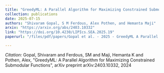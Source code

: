 ```yaml
---
title: "GreedyML: A Parallel Algorithm for Maximizing Constrained Submodular Functions"
collection: publications
date: 2025-07-15
authors: "Shivaram Gopal, S M Ferdous, Alex Pothen, and Hemanta Maji"
arxiv: "https://arxiv.org/abs/2403.10332"
link: "https://doi.org/10.4230/LIPIcs.SEA.2025.19"
paperurl: "/files/pdf/papers/Gopal et al. - 2025 - GreedyML A Parallel Algorithm for Maximizing Constrained Submodular Functions.pdf"

---
```

*Citation:* Gopal, Shivaram and Ferdous, SM and Maji, Hemanta K and Pothen, Alex, "GreedyML: A Parallel Algorithm for Maximizing Constrained Submodular Functions", arXiv preprint arXiv:2403.10332, 2024
